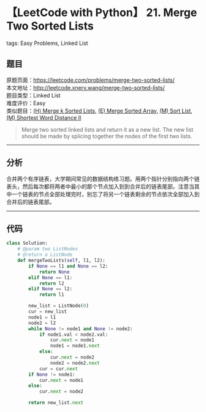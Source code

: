# 【LeetCode with Python】 21. Merge Two Sorted Lists
tags: Easy Problems, Linked List

## 题目
原题页面：<https://leetcode.com/problems/merge-two-sorted-lists/><br/>
本文地址：<http://leetcode.xnerv.wang/merge-two-sorted-lists/><br/>
题目类型：Linked List<br/>
难度评价：Easy<br/>
类似题目：[(H) Merge k Sorted Lists](/merge-k-sorted-lists/), [(E) Merge Sorted Array](/merge-sorted-array/), [(M) Sort List](/sort-list/), [(M) Shortest Word Distance II](/shortest-word-distance-ii/)<br/>

> Merge two sorted linked lists and return it as a new list. The new list should be made by splicing together the nodes of the first two lists.<br/>

<!-- more -->

---
## 分析
合并两个有序链表，大学期间常见的数据结构练习题。用两个指针分别指向两个链表头，然后每次都将两者中最小的那个节点加入到到合并后的链表尾部。注意当其中一个链表的节点全部处理完时，别忘了将另一个链表剩余的节点依次全部加入到合并后的链表尾部。<br/>

---
## 代码
``` python
class Solution:
    # @param two ListNodes
    # @return a ListNode
    def mergeTwoLists(self, l1, l2):
        if None == l1 and None == l2:
            return None
        elif None == l1:
            return l2
        elif None == l2:
            return l1

        new_list = ListNode(0)
        cur = new_list
        node1 = l1
        node2 = l2
        while None != node1 and None != node2:
            if node1.val < node2.val:
                cur.next = node1
                node1 = node1.next
            else:
                cur.next = node2
                node2 = node2.next
            cur = cur.next
        if None != node1:
            cur.next = node1
        else:
            cur.next = node2

        return new_list.next
```
